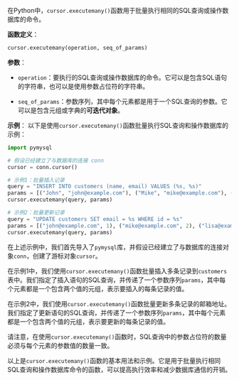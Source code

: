 在Python中，`cursor.executemany()`函数用于批量执行相同的SQL查询或操作数据库的命令。

**函数定义**：
```python
cursor.executemany(operation, seq_of_params)
```

**参数**：
- `operation`：要执行的SQL查询或操作数据库的命令。它可以是包含SQL语句的字符串，也可以是使用参数占位符的字符串。

- `seq_of_params`：参数序列，其中每个元素都是用于一个SQL查询的参数。它可以是包含元组或字典的**可迭代对象**。

**示例**：
以下是使用`cursor.executemany()`函数批量执行SQL查询和操作数据库的示例：

```python
import pymysql

# 假设已经建立了与数据库的连接 conn
cursor = conn.cursor()

# 示例1：批量插入记录
query = "INSERT INTO customers (name, email) VALUES (%s, %s)"
params = [("John", "john@example.com"), ("Mike", "mike@example.com"), ("Lisa", "lisa@example.com")]
cursor.executemany(query, params)

# 示例2：批量更新记录
query = "UPDATE customers SET email = %s WHERE id = %s"
params = [("john@example.com", 1), ("mike@example.com", 2), ("lisa@example.com", 3)]
cursor.executemany(query, params)
```

在上述示例中，我们首先导入了`pymysql`库，并假设已经建立了与数据库的连接对象`conn`，创建了游标对象`cursor`。

在示例1中，我们使用`cursor.executemany()`函数批量插入多条记录到`customers`表中。我们指定了插入语句的SQL查询，并传递了一个参数序列`params`，其中每个元素都是一个包含两个值的元组，表示要插入的每条记录的值。

在示例2中，我们使用`cursor.executemany()`函数批量更新多条记录的邮箱地址。我们指定了更新语句的SQL查询，并传递了一个参数序列`params`，其中每个元素都是一个包含两个值的元组，表示要更新的每条记录的值。

请注意，在使用`cursor.executemany()`函数时，SQL查询中的参数占位符的数量必须与每个元素的参数值的数量一致。

以上是`cursor.executemany()`函数的基本用法和示例。它是用于批量执行相同SQL查询和操作数据库命令的函数，可以提高执行效率和减少数据库通信的开销。